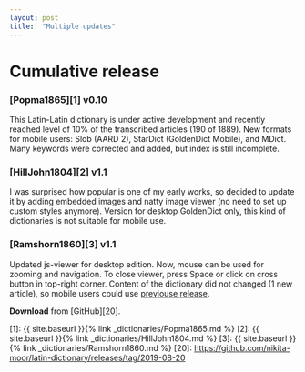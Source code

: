 ```yaml
---
layout: post
title:  "Multiple updates"
---
```


# Cumulative release

### [Popma1865][1] v0.10

This Latin-Latin dictionary is under active development and recently reached level of 10% of the transcribed articles (190 of 1889). New formats for mobile users: Slob (AARD 2), StarDict (GoldenDict Mobile), and MDict. Many keywords were corrected and added, but index is still incomplete.

### [HillJohn1804][2] v1.1

I was surprised how popular is one of my early works, so decided to update it by adding embedded images and natty image viewer (no need to set up custom styles anymore). Version for desktop GoldenDict only, this kind of dictionaries is not suitable for mobile use.

### [Ramshorn1860][3] v1.1

Updated js-viewer for desktop edition. Now, mouse can be used for zooming and navigation. To close viewer, press Space or click on cross button in top-right corner. Content of the dictionary did not changed (1 new article), so mobile users could use [previouse release](https://github.com/nikita-moor/latin-dictionary/releases/tag/2019-07-10).

**Download** from [GitHub][20].


[1]: {{ site.baseurl }}{% link _dictionaries/Popma1865.md %}
[2]: {{ site.baseurl }}{% link _dictionaries/HillJohn1804.md %}
[3]: {{ site.baseurl }}{% link _dictionaries/Ramshorn1860.md %}
[20]: https://github.com/nikita-moor/latin-dictionary/releases/tag/2019-08-20

